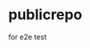 # publicrepo
for e2e test








































































































































































































































































































































































































































































































































































































































































































































































